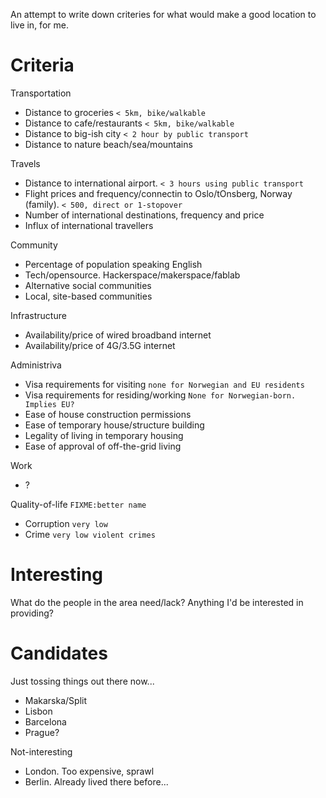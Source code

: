 
An attempt to write down criteries for what would make a good location to live in, for me.

# Criteria

Transportation

* Distance to groceries `< 5km, bike/walkable`
* Distance to cafe/restaurants `< 5km, bike/walkable`
* Distance to big-ish city `< 2 hour by public transport`
* Distance to nature beach/sea/mountains

Travels

* Distance to international airport. `< 3 hours using public transport`
* Flight prices and frequency/connectin to Oslo/tOnsberg, Norway (family). `< 500, direct or 1-stopover`
* Number of international destinations, frequency and price
* Influx of international travellers

Community

* Percentage of population speaking English
* Tech/opensource. Hackerspace/makerspace/fablab
* Alternative social communities
* Local, site-based communities

Infrastructure

* Availability/price of wired broadband internet
* Availability/price of 4G/3.5G internet

Administriva

* Visa requirements for visiting `none for Norwegian and EU residents`
* Visa requirements for residing/working `None for Norwegian-born. Implies EU?`
* Ease of house construction permissions
* Ease of temporary house/structure building
* Legality of living in temporary housing
* Ease of approval of off-the-grid living

Work

* ?

Quality-of-life `FIXME:better name`

* Corruption `very low`
* Crime `very low violent crimes`

# Interesting

What do the people in the area need/lack? Anything I'd be interested in providing?

# Candidates

Just tossing things out there now...

* Makarska/Split
* Lisbon
* Barcelona
* Prague?

Not-interesting

* London. Too expensive, sprawl
* Berlin. Already lived there before...

